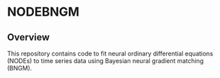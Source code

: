 # NODEBNGM
 

## Overview

This repository contains code to fit neural ordinary differential equations (NODEs) to time series data using Bayesian neural gradient matching (BNGM).
